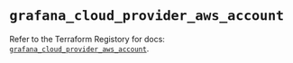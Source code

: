 # `grafana_cloud_provider_aws_account`

Refer to the Terraform Registory for docs: [`grafana_cloud_provider_aws_account`](https://registry.terraform.io/providers/grafana/grafana/3.16.0/docs/resources/cloud_provider_aws_account).

